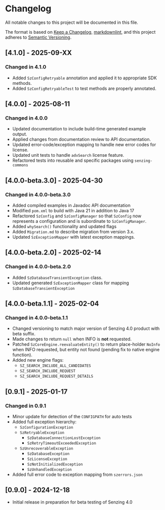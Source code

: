 # Changelog

All notable changes to this project will be documented in this file.

The format is based on [Keep a Changelog](https://keepachangelog.com/en/1.0.0/),
[markdownlint](https://dlaa.me/markdownlint/),
and this project adheres to [Semantic Versioning](https://semver.org/spec/v2.0.0.html).

## [4.1.0] - 2025-09-XX

### Changed in 4.1.0

- Added `SzConfigRetryable` annotation and applied it to appropriate
  SDK methods.
- Added `SzConfigRetryableTest` to test methods are properly
  annotated.

## [4.0.0] - 2025-08-11

### Changed in 4.0.0

- Updated documentation to include build-time generated example output.
- Applied changes from documentation review to API documentation.
- Updated error-code/exception mapping to handle new error codes for license.
- Updated unit tests to handle `advSearch` license feature.
- Refactored tests into reusable and specific packages using `senzing-commons`

## [4.0.0-beta.3.0] - 2025-04-30

### Changed in 4.0.0-beta.3.0

- Added compiled examples in Javadoc API documentation
- Modified `pom.xml` to build with Java 21 in addition to Java 17
- Refactored `SzConfig` and `SzConfigManager` so that `SzConfig` now
  represents a configuration and is subordinate to `SzConfigManager`.
- Added `whySearch()` functionality and updated flags
- Added `Migration.md` to describe migration from version 3.x.
- Updated `SzExceptionMapper` with latest exception mappings.

## [4.0.0-beta.2.0] - 2025-02-14

### Changed in 4.0.0-beta.2.0

- Added `SzDatabaseTransientException` class.
- Updated generated `SzExceptionMapper` class for mapping `SzDatabaseTransientException`

## [4.0.0-beta.1.1] - 2025-02-04

### Changed in 4.0.0-beta.1.1

- Changed versioning to match major version of Senzing 4.0 product with beta suffix.
- Made changes to return `null` when INFO is **not** requested.
- Patched `SzCoreEngine.reevaluateEntity()` to return place-holder `NoInfo` when
  INFO requested, but entity not found (pending fix to native engine function).
- Added new engine flags:
  - `SZ_SEARCH_INCLUDE_ALL_CANDIDATES`
  - `SZ_SEARCH_INCLUDE_REQUEST`
  - `SZ_SEARCH_INCLUDE_REQUEST_DETAILS`

## [0.9.1] - 2025-01-17

### Changed in 0.9.1

- Minor update for detection of the `CONFIGPATH` for auto tests
- Added full exception hierarchy:
  - `SzConfigurationException`
  - `SzRetryableException`
    - `SzDatabaseConnectionLostException`
    - `SzRetryTimeoutExceededException`
  - `SzUnrecoverableException`
    - `SzDatabaseException`
    - `SzLicenseException`
    - `SzNotInitializedException`
    - `SzUnhandledException`
- Added full error code to exception mapping from `szerrors.json`

## [0.9.0] - 2024-12-18

- Initial release in preparation for beta testing of Senzing 4.0
